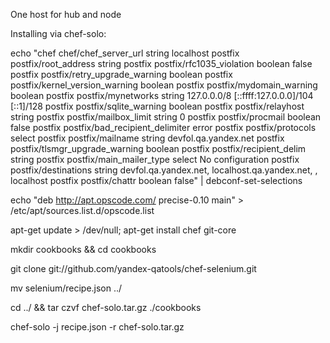 One host for hub and node

Installing via chef-solo:

echo "chef chef/chef_server_url string localhost 
      postfix postfix/root_address string
      postfix postfix/rfc1035_violation boolean false 
      postfix postfix/retry_upgrade_warning boolean 
      postfix postfix/kernel_version_warning boolean 
      postfix postfix/mydomain_warning boolean 
      postfix postfix/mynetworks string 127.0.0.0/8 [::ffff:127.0.0.0]/104 [::1]/128 
      postfix postfix/sqlite_warning boolean 
      postfix postfix/relayhost string
      postfix postfix/mailbox_limit string 0 
      postfix postfix/procmail boolean false 
      postfix postfix/bad_recipient_delimiter error
      postfix postfix/protocols select
      postfix postfix/mailname string devfol.qa.yandex.net 
      postfix postfix/tlsmgr_upgrade_warning boolean 
      postfix postfix/recipient_delim string
      postfix postfix/main_mailer_type select No configuration 
      postfix postfix/destinations string devfol.qa.yandex.net, localhost.qa.yandex.net, , localhost 
      postfix postfix/chattr boolean false" | debconf-set-selections

echo "deb http://apt.opscode.com/ precise-0.10 main" > /etc/apt/sources.list.d/opscode.list

apt-get update > /dev/null; apt-get install chef git-core

mkdir cookbooks && cd cookbooks

git clone git://github.com/yandex-qatools/chef-selenium.git

mv selenium/recipe.json ../

cd ../ && tar czvf chef-solo.tar.gz ./cookbooks

chef-solo -j recipe.json -r chef-solo.tar.gz

